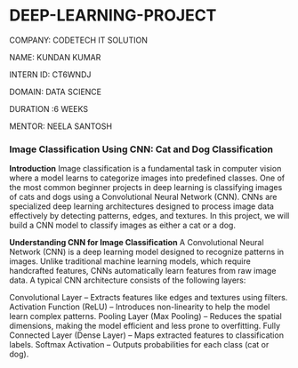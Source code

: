 # DEEP-LEARNING-PROJECT

COMPANY: CODETECH IT SOLUTION

NAME: KUNDAN KUMAR

INTERN ID: CT6WNDJ

DOMAIN: DATA SCIENCE

DURATION :6 WEEKS

MENTOR: NEELA SANTOSH

### **Image Classification Using CNN: Cat and Dog Classification**

**Introduction**
Image classification is a fundamental task in computer vision where a model learns to categorize images into predefined classes. One of the most common beginner projects in deep learning is classifying images of cats and dogs using a Convolutional Neural Network (CNN). CNNs are specialized deep learning architectures designed to process image data effectively by detecting patterns, edges, and textures. In this project, we will build a CNN model to classify images as either a cat or a dog.

**Understanding CNN for Image Classification**
A Convolutional Neural Network (CNN) is a deep learning model designed to recognize patterns in images. Unlike traditional machine learning models, which require handcrafted features, CNNs automatically learn features from raw image data. A typical CNN architecture consists of the following layers:

Convolutional Layer – Extracts features like edges and textures using filters.
Activation Function (ReLU) – Introduces non-linearity to help the model learn complex patterns.
Pooling Layer (Max Pooling) – Reduces the spatial dimensions, making the model efficient and less prone to overfitting.
Fully Connected Layer (Dense Layer) – Maps extracted features to classification labels.
Softmax Activation – Outputs probabilities for each class (cat or dog).
